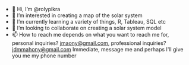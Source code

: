 - 👋 Hi, I’m @rolypikra
- 👀 I’m interested in creating a map of the solar system 
- 🌱 I’m currently learning a variety of things, R, Tableau, SQL etc
- 💞️ I’m looking to collaborate on creating a solar system model 
- 📫 How to reach me depends on what you want to reach me for, personal inquiries? jmaony@gmail.com, professional inquiries? jdmmahony@gmail.com Immediate, message me and perhaps I'll give you me my phone number

<!---
rolypikra/rolypikra is a ✨ special ✨ repository because its `README.md` (this file) appears on your GitHub profile.
You can click the Preview link to take a look at your changes.
--->

